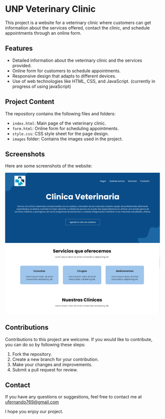 # UNP Veterinary Clinic

This project is a website for a veterinary clinic where customers can get information about the services offered, contact the clinic, and schedule appointments through an online form.

## Features

- Detailed information about the veterinary clinic and the services provided.
- Online form for customers to schedule appointments.
- Responsive design that adapts to different devices.
- Use of web technologies like HTML, CSS, and JavaScript. (currently in progress of using javaScript)

## Project Content

The repository contains the following files and folders:

- `index.html`: Main page of the veterinary clinic.
- `form.html`: Online form for scheduling appointments.
- `style.css`: CSS style sheet for the page design.
- `images` folder: Contains the images used in the project.

## Screenshots

Here are some screenshots of the website:

![Screenshot 1](images/screenshot1.png)
![Screenshot 2](images/screenshot2.png)

## Contributions

Contributions to this project are welcome. If you would like to contribute, you can do so by following these steps:

1. Fork the repository.
2. Create a new branch for your contribution.
3. Make your changes and improvements.
4. Submit a pull request for review.

## Contact

If you have any questions or suggestions, feel free to contact me at ufernando769@gmail.com

I hope you enjoy our project.
